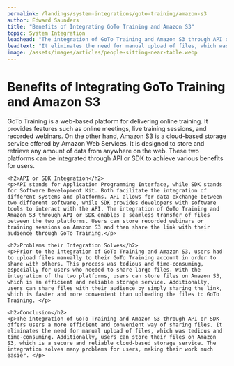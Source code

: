 ```yaml
---
permalink: /landings/system-integrations/goto-training/amazon-s3
author: Edward Saunders
title: "Benefits of Integrating GoTo Training and Amazon S3"
topic: System Integration
leadhead: "The integration of GoTo Training and Amazon S3 through API or SDK offers users a more efficient and convenient way of sharing files"
leadtext: "It eliminates the need for manual upload of files, which was tedious and time-consuming. Additionally, users can store their files on Amazon S3, which is a secure and reliable cloud-based storage service. The integration solves many problems for users, making their work much easier."
image: /assets/images/articles/people-sitting-near-table.webp
---
```

<div class="arttext">	<h1>Benefits of Integrating GoTo Training and Amazon S3</h1>
	<p>GoTo Training is a web-based platform for delivering online training. It provides features such as online meetings, live training sessions, and recorded webinars. On the other hand, Amazon S3 is a cloud-based storage service offered by Amazon Web Services. It is designed to store and retrieve any amount of data from anywhere on the web. These two platforms can be integrated through API or SDK to achieve various benefits for users.</p>

	<h2>API or SDK Integration</h2>
	<p>API stands for Application Programming Interface, while SDK stands for Software Development Kit. Both facilitate the integration of different systems and platforms. API allows for data exchange between two different software, while SDK provides developers with software tools to interact with the API. The integration of GoTo Training and Amazon S3 through API or SDK enables a seamless transfer of files between the two platforms. Users can store recorded webinars or training sessions on Amazon S3 and then share the link with their audience through GoTo Training.</p>

	<h2>Problems their Integration Solves</h2>
	<p>Prior to the integration of GoTo Training and Amazon S3, users had to upload files manually to their GoTo Training account in order to share with others. This process was tedious and time-consuming, especially for users who needed to share large files. With the integration of the two platforms, users can store files on Amazon S3, which is an efficient and reliable storage service. Additionally, users can share files with their audience by simply sharing the link, which is faster and more convenient than uploading the files to GoTo Training. </p>

	<h2>Conclusion</h2>
	<p>The integration of GoTo Training and Amazon S3 through API or SDK offers users a more efficient and convenient way of sharing files. It eliminates the need for manual upload of files, which was tedious and time-consuming. Additionally, users can store their files on Amazon S3, which is a secure and reliable cloud-based storage service. The integration solves many problems for users, making their work much easier. </p>
</div>